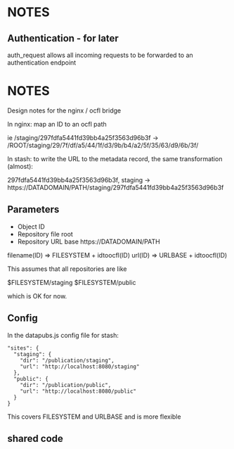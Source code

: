 # NOTES

## Authentication - for later

auth_request allows all incoming requests to be forwarded to an authentication endpoint



NOTES
=====

Design notes for the nginx / ocfl bridge

In nginx: map an ID to an ocfl path

ie /staging/297fdfa5441fd39bb4a25f3563d96b3f -> /ROOT/staging/29/7f/df/a5/44/1f/d3/9b/b4/a2/5f/35/63/d9/6b/3f/

In stash: to write the URL to the metadata record, the same transformation (almost):

297fdfa5441fd39bb4a25f3563d96b3f, staging -> https://DATADOMAIN/PATH/staging/297fdfa5441fd39bb4a25f3563d96b3f

## Parameters

- Object ID
- Repository file root
- Repository URL base  https://DATADOMAIN/PATH

filename(ID) => FILESYSTEM + idtoocfl(ID)
url(ID)      => URLBASE + idtoocfl(ID)

This assumes that all repositories are like

$FILESYSTEM/staging
$FILESYSTEM/public

which is OK for now.

## Config

In the datapubs.js config file for stash:

    "sites": {
  	  "staging": {
        "dir": "/publication/staging",
        "url": "http://localhost:8080/staging"
      },
  	  "public": {
        "dir": "/publication/public",
        "url": "http://localhost:8080/public"
      }
    }

This covers FILESYSTEM and URLBASE and is more flexible 

## shared code

